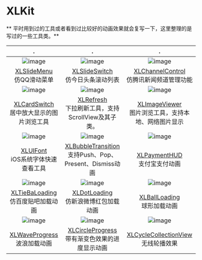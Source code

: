 # XLKit

** 平时用到过的工具或者看到过比较好的动画效果就会复写一下，这里整理的是写过的一些工具类。**

|.|.|.|
|:---:|:---:|:---:|
|![image](https://github.com/mengxianliang/XLSlideMenu/raw/master/GIF/1.gif)|![image](https://github.com/mengxianliang/XLSlideSwitch/raw/master/GIF/1-1.gif)|![image](https://github.com/mengxianliang/XLChannelControl/raw/master/GIF/3.gif)|
|[XLSlideMenu](https://github.com/mengxianliang/XLSlideMenu)<br>仿QQ滑动菜单|[XLSlideSwitch](https://github.com/mengxianliang/XLSlideSwitch)<br>仿今日头条滚动列表|[XLChannelControl](https://github.com/mengxianliang/XLChannelControl)<br>仿腾讯新闻频道管理功能|
|![image](https://github.com/mengxianliang/XLCardSwitch/raw/master/1.gif)|![image](https://github.com/mengxianliang/XLRefresh/raw/master/GIF/2.gif)|![image](https://github.com/mengxianliang/XLImageViewer/raw/master/GIF/2-1.gif)|
|[XLCardSwitch](https://github.com/mengxianliang/XLCardSwitch)<br>居中放大显示的图片浏览工具|[XLRefresh](https://github.com/mengxianliang/XLRefresh)<br>下拉刷新工具，支持ScrollView及其子类。|[XLImageViewer](https://github.com/mengxianliang/XLImageViewer)<br>图片浏览工具，支持本地、网络图片显示|
![image](https://github.com/mengxianliang/XLUIFont/raw/master/GIF/1.gif)|![image](https://github.com/mengxianliang/XLBubbleTransition/raw/master/GIF/1.gif)|![image](https://github.com/mengxianliang/XLPaymentHUD/raw/master/GIF/1.gif)|
|[XLUIFont](https://github.com/mengxianliang/XLUIFont)<br>iOS系统字体快速查看工具|[XLBubbleTransition](https://github.com/mengxianliang/XLBubbleTransition)<br>支持Push、Pop、Present、Dismiss动画|[XLPaymentHUD](https://github.com/mengxianliang/XLPaymentHUD)<br>支付宝支付动画|
|![image](https://github.com/mengxianliang/XLTieBaLoading/raw/master/Image/1.gif)|![image](https://github.com/mengxianliang/XLDotLoading/raw/master/1.gif)|![image](https://github.com/mengxianliang/XLBallLoading/raw/master/GIF/1.gif)|
|[XLTieBaLoading](https://github.com/mengxianliang/XLTieBaLoading)<br>仿百度贴吧加载动画|[XLDotLoading](https://github.com/mengxianliang/XLDotLoading)<br>仿新浪微博红包加载动画|[XLBallLoading](https://github.com/mengxianliang/XLBallLoading)<br>球形加载动画|
|![image](https://github.com/mengxianliang/XLWaveProgress/raw/master/GIF/1.gif)|![image](https://github.com/mengxianliang/XLCircleProgress/raw/master/1.gif)|![image](https://github.com/mengxianliang/XLCycleCollectionView/raw/master/Gif/1.gif)|
|[XLWaveProgress](https://github.com/mengxianliang/XLWaveProgress)<br>波浪加载动画|[XLCircleProgress](https://github.com/mengxianliang/XLCircleProgress)<br>带有渐变色效果的进度显示动画|[XLCycleCollectionView](https://github.com/mengxianliang/XLCycleCollectionView)<br>无线轮播效果|
